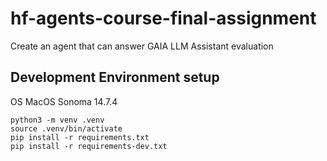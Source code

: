 # hf-agents-course-final-assignment

Create an agent that can answer GAIA LLM Assistant evaluation

## Development Environment setup

OS MacOS Sonoma 14.7.4

```shell
python3 -m venv .venv
source .venv/bin/activate
pip install -r requirements.txt
pip install -r requirements-dev.txt
```
